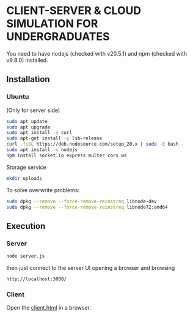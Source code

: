 # CLIENT-SERVER & CLOUD SIMULATION FOR UNDERGRADUATES

You need to have nodejs (checked with v20.5.1) and npm (checked with v9.8.0) installed.

## Installation

### Ubuntu

(Only for server side)
```bash
sudo apt update
sudo apt upgrade
sudo apt install -y curl
sudo apt-get install -y lsb-release
curl -fsSL https://deb.nodesource.com/setup_20.x | sudo -E bash -
sudo apt install -y nodejs
npm install socket.io express multer cors ws
```

Storage service
```bash
mkdir uploads
```

To solve overwrite problems:

```bash
sudo dpkg --remove --force-remove-reinstreq libnode-dev
sudo dpkg --remove --force-remove-reinstreq libnode72:amd64
```

## Execution

### Server

```bash
node server.js
```
then just connect to the server UI opening a browser and browsing

```
http://localhost:3000/
```

### Client

Open the [client.html](client.html) in a browser.

